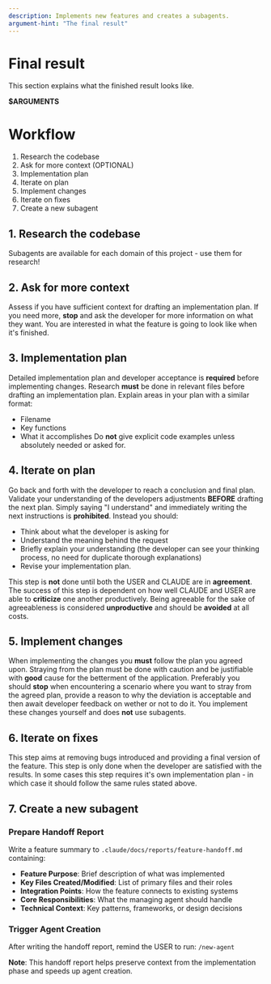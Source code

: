 ```yaml
---
description: Implements new features and creates a subagents.
argument-hint: "The final result"
---
```



# Final result

This section explains what the finished result looks like.

**$ARGUMENTS**


# Workflow


1. Research the codebase
2. Ask for more context (OPTIONAL)
3. Implementation plan
4. Iterate on plan
5. Implement changes
6. Iterate on fixes
7. Create a new subagent



## 1. Research the codebase

Subagents are available for each domain of this project - use them for research!


## 2. Ask for more context

Assess if you have sufficient context for drafting an implementation plan.
If you need more, **stop** and ask the developer for more information on what they want.
You are interested in what the feature is going to look like when it's finished.


## 3. Implementation plan

Detailed implementation plan and developer acceptance is **required** before implementing changes.
Research **must** be done in relevant files before drafting an implementation plan.
Explain areas in your plan with a similar format:
- Filename
- Key functions
- What it accomplishes
Do **not** give explicit code examples unless absolutely needed or asked for.


## 4. Iterate on plan

Go back and forth with the developer to reach a conclusion and final plan.
Validate your understanding of the developers adjustments **BEFORE** drafting the next plan.
Simply saying "I understand" and immediately writing the next instructions is **prohibited**.
Instead you should:
- Think about what the developer is asking for
- Understand the meaning behind the request
- Briefly explain your understanding (the developer can see your thinking process, no need for duplicate thorough explanations)
- Revise your implementation plan.

This step is **not** done until both the USER and CLAUDE are in **agreement**.
The success of this step is dependent on how well CLAUDE and USER are able to **criticize** one another productively. Being agreeable for the sake of agreeableness is considered **unproductive** and should be **avoided** at all costs.


## 5. Implement changes

When implementing the changes you **must** follow the plan you agreed upon.
Straying from the plan must be done with caution and be justifiable with **good** cause for the betterment of the application.
Preferably you should **stop** when encountering a scenario where you want to stray from the agreed plan, provide a reason to why the deviation is acceptable and then await developer feedback on wether or not to do it.
You implement these changes yourself and does **not** use subagents.


## 6. Iterate on fixes

This step aims at removing bugs introduced and providing a final version of the feature.
This step is only done when the developer are satisfied with the results.
In some cases this step requires it's own implementation plan - in which case it should follow the same rules stated above.


## 7. Create a new subagent

### Prepare Handoff Report
Write a feature summary to `.claude/docs/reports/feature-handoff.md` containing:
- **Feature Purpose**: Brief description of what was implemented
- **Key Files Created/Modified**: List of primary files and their roles
- **Integration Points**: How the feature connects to existing systems
- **Core Responsibilities**: What the managing agent should handle
- **Technical Context**: Key patterns, frameworks, or design decisions

### Trigger Agent Creation
After writing the handoff report, remind the USER to run: `/new-agent`

**Note**: This handoff report helps preserve context from the implementation phase and speeds up agent creation.
